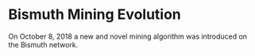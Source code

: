 # Bismuth Mining Evolution

On October 8, 2018 a new and novel mining algorithm was introduced on the Bismuth network.

